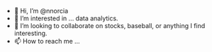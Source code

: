 - 👋 Hi, I’m @nnorcia
- 👀 I’m interested in ... data analytics.
- 💞️ I’m looking to collaborate on stocks, baseball, or anything I find interesting.
- 📫 How to reach me ...

<!---
nnorcia is a ✨ special ✨ repository because its `README.md` (this file) appears on your GitHub profile.
You can click the Preview link to take a look at your changes.
--->
